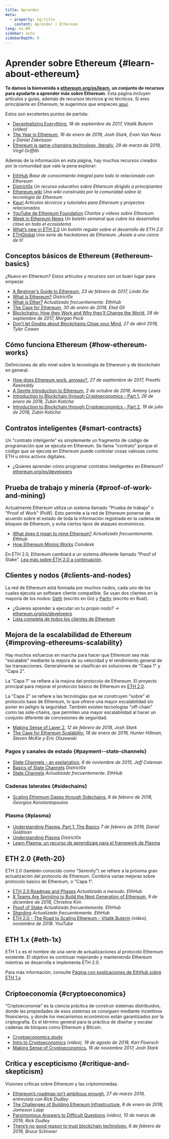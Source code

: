 ```yaml
---
title: Aprender
meta:
  - property: og:title
    content: Aprender | Ethereum
lang: es-EM
sidebar: auto
sidebarDepth: 0
---
```


# Aprender sobre Ethereum {#learn-about-ethereum}

**Te damos la bienvenida a [ethereum.org/es/learn](/es/learn/), un conjunto de recursos para ayudarte a aprender más sobre Ethereum.** Esta página incluyen artículos y guías, además de recursos técnicos **y** no técnicos. Si eres principiante en Ethereum, te sugerimos que empieces [aquí](/es/beginners/).

Estos son excelentes puntos de partida:

- [Decentralizing Everything](https://www.youtube.com/watch?v=WSN5BaCzsbo&feature=youtu.be), *18 de septiembre de 2017, Vitalik Buterin (vídeo)*
- [The Year in Ethereum](https://medium.com/@jjmstark/the-year-in-ethereum-87a17d6f8276), *16 de enero de 2019, Josh Stark, Evan Van Ness y Daniel Zakrisson*
- [Ethereum is game-changing technology, literally](https://medium.com/@virgilgr/ethereum-is-game-changing-technology-literally-d67e01a01cf8), *29 de marzo de 2019, Virgil Griffith*

Además de la información en esta página, hay muchos recursos creados por la comunidad que vale la pena explorar:

- [EthHub](https://docs.ethhub.io) *Base de conocimiento integral para todo lo relacionado con Ethereum*
- [District0x](https://education.district0x.io/general-topics/understanding-ethereum/) *Un recurso educativo sobre Ethereum dirigido a principiantes*
- [Ethereum.wiki](https://ethereum.wiki) *Una wiki construida por la comunidad sobre la tecnología de Ethereum*
- [Kauri](https://kauri.io) *Artículos técnicos y tutoriales para Ethereum y proyectos relacionados*
- [YouTube de Ethereum Foundation](https://www.youtube.com/channel/UCNOfzGXD_C9YMYmnefmPH0g) *Charlas y vídeos sobre Ethereum*
- [Week in Ethereum News](https://weekinethereumnews.com/) *Un boletín semanal que cubre los desarrollos clave en todo el ecosistema*
- [What’s new in ETH 2.0](https://notes.ethereum.org/c/Sk8Zs--CQ) *Un boletín regular sobre el desarrollo de ETH 2.0*
- [ETHGlobal](https://ethglobal.co) *Una serie de hackatones de Ethereum. ¡Asiste a uno cerca de ti!*

## Conceptos básicos de Ethereum {#ethereum-basics}

¿Nuevo en Ethereum? Estos artículos y recursos son un buen lugar para empezar.

- [A Beginner’s Guide to Ethereum](https://blog.coinbase.com/a-beginners-guide-to-ethereum-46dd486ceecf), *23 de febrero de 2017, Linda Xie*
- [What is Ethereum?](https://education.district0x.io/general-topics/understanding-ethereum/what-is-ethereum/) *District0x*
- [What is Ether?](https://docs.ethhub.io/ethereum-basics/what-is-ether/) *Actualizado frecuentemente. EthHub*
- [The Case for Ethereum](http://blog.eladgil.com/2018/01/the-case-for-ethereum.html), *30 de enero de 2018, Elad Gil*
- [Blockchains: How they Work and Why they’ll Change the World](https://spectrum.ieee.org/computing/networks/blockchains-how-they-work-and-why-theyll-change-the-world), *28 de septiembre de 2017, Morgan Peck*
- [Don’t let Doubts about Blockchains Close your Mind](https://www.bloomberg.com/opinion/articles/2018-04-27/blockchains-warrant-skepticism-but-keep-an-open-mind), *27 de abril 2018, Tyler Cowen*

## Cómo funciona Ethereum {#how-ethereum-works}

Definiciones de alto nivel sobre la tecnología de Ethereum y de blockchain en general.

- [How does Ethereum work, anyway?](https://medium.com/@preethikasireddy/how-does-ethereum-work-anyway-22d1df506369), *27 de septiembre de 2017, Preethi Kasireddy*
- [A Gentle Introduction to Ethereum](https://bitsonblocks.net/2016/10/02/gentle-introduction-ethereum/), *2 de octubre de 2016, Antony Lewis*
- [Introduction to Blockchain through Cryptoeconomics - Part 1](https://blockchainatberkeley.blog/introduction-to-blockchain-through-cryptoeconomics-part-1-bitcoin-369f245067f9), *26 de enero de 2018, Zubin Koticha*
- [Introduction to Blockchain through Cryptoeconomics - Part 2](https://medium.com/mechanism-labs/introduction-to-bitcoin-through-cryptoeconomics-part-2-proof-of-work-and-nakamoto-consensus-1252f6a6c012), *19 de julio de 2018, Zubin Koticha*

## Contratos inteligentes {#smart-contracts}

Un "contrato inteligente" es simplemente un fragmento de código de programación que se ejecuta en Ethereum. Se llama "contrato" porque el código que se ejecuta en Ethereum puede controlar cosas valiosas como ETH u otros activos digitales.

- ¿Quieres aprender cómo programar contratos inteligentes en Ethereum? [ethereum.org/es/developers](/es/developers/)

## Prueba de trabajo y minería {#proof-of-work-and-mining}

Actualmente Ethereum utiliza un sistema llamado "Prueba de trabajo" o "Proof of Work" (PoW). Esto permite a la red de Ethereum ponerse de acuerdo sobre el estado de toda la información registrada en la cadena de bloques de Ethereum, y evita ciertos tipos de ataques económicos.

- [What does it mean to mine Ethereum?](https://docs.ethhub.io/using-ethereum/mining/) *Actualizado frecuentemente. Ethhub*
- [How Ethereum Mining Works](https://www.coindesk.com/information/ethereum-mining-works) *Coindesk*

En ETH 2.0, Ethereum cambiará a un sistema diferente llamado “Proof of Stake”. [Lea más sobre ETH 2.0 a continuación](./#eth-2-0).

## Clientes y nodos {#clients-and-nodes}

La red de Ethereum está formada por muchos nodos, cada uno de los cuales ejecuta un software cliente compatible. Se usan dos clientes en la mayoría de los nodos: [Geth](https://geth.ethereum.org/) (escrito en Go) y [Parity](https://www.parity.io/ethereum/) (escrito en Rust).

- ¿Quieres aprender a ejecutar un tu propio nodo? → [ethereum.org/es/developers](/es/developers/#clients-running-your-own-node)
- [Lista completa de todos los clientes de Ethereum](https://github.com/ConsenSys/ethereum-developer-tools-list#ethereum-clients)

## Mejora de la escalabilidad de Ethereum {#improving-ethereums-scalability}

Hay muchos esfuerzos en marcha para hacer que Ethereum sea más "escalable" mediante la mejora de su velocidad y el rendimiento general de las transacciones. Generalmente se clasifican en soluciones de "Capa 1" y "Capa 2".

La "Capa 1" se refiere a la mejora del protocolo de Ethereum. El proyecto principal para mejorar el protocolo básico de Ethereum es [ETH 2.0](./#eth-2-0).

La "Capa 2" se refiere a las tecnologías que se construyen "sobre" el protocolo base de Ethereum, lo que ofrece una mayor escalabilidad sin poner en peligro la seguridad. También existen tecnologías "off-chain" como las side-chains, que permiten una mayor escalabilidad al hacer un conjunto diferente de concesiones de seguridad.

- [Making Sense of Layer 2](https://medium.com/l4-media/making-sense-of-ethereums-layer-2-scaling-solutions-state-channels-plasma-and-truebit-22cb40dcc2f4), *12 de febrero de 2018, Josh Stark*
- [The Case for Ethereum Scalability](https://medium.com/connext/the-case-for-ethereum-scalability-d2a8035f880f), *18 de enero de 2019, Hunter Hillman, Steven McKie y Eric Olszewski*

### Pagos y canales de estado {#payment--state-channels}

- [State Channels - an explanation](https://www.jeffcoleman.ca/state-channels/), *6 de noviembre de 2015, Jeff Coleman*
- [Basics of State Channels](https://education.district0x.io/general-topics/understanding-ethereum/basics-state-channels/) *District0x*
- [State Channels](https://docs.ethhub.io/ethereum-roadmap/layer-2-scaling/state-channels/) *Actualizado frecuentemente. EthHub*

### Cadenas laterales {#sidechains}

- [Scaling Ethereum Dapps through Sidechains](https://medium.com/loom-network/dappchains-scaling-ethereum-dapps-through-sidechains-f99e51fff447), *8 de febrero de 2018, Georgios Konstantopoulos*

### Plasma {#plasma}

- [Understanding Plasma, Part 1: The Basics](https://www.theblockcrypto.com/2019/02/07/understanding-plasma-part-1-the-basics/) *7 de febrero de 2019, Daniel Goldman*
- [Understanding Plasma](https://education.district0x.io/general-topics/understanding-ethereum/understanding-plasma/) *District0x*
- [Learn Plasma: un recurso de aprendizaje para el framework de Plasma](https://www.learnplasma.org/en/)

## ETH 2.0 {#eth-20}

ETH 2.0 (también conocido como "Serenity") se refiere a la próxima gran actualización del protocolo de Ethereum. Combina varias mejoras sobre protocolo básico de Ethereum, o "Capa 1".

- [ETH 2.0 Roadmap and Phases](https://docs.ethhub.io/ethereum-roadmap/ethereum-2.0/eth-2.0-phases/) *Actualizado a menudo. EthHub*
- [8 Teams Are Sprinting to Build the Next Generation of Ethereum](https://www.coindesk.com/next-gen-buidlers-the-8-teams-working-on-ethereum-2-0), *9 de diciembre de 2018, Christine Kim*
- [Proof of Stake](https://docs.ethhub.io/ethereum-roadmap/ethereum-2.0/proof-of-stake/) *Actualizado frecuentemente. EthHub*
- [Sharding](https://docs.ethhub.io/ethereum-roadmap/ethereum-2.0/sharding/) *Actualizado frecuentemente. EthHub*
- [ETH 2.0 - The Road to Scaling Ethereum - Vitalik Buterin](https://youtu.be/kCVpDrlVesA) *(vídeo), noviembre de 2018. YouTube*

## ETH 1.x {#eth-1x}

ETH 1.x es el nombre de una serie de actualizaciones al protocolo Ethereum existente. El objetivo es continuar mejorando y manteniendo Ethereum mientras se desarrolla e implementa ETH 2.0.

Para más información, consulte [Página con explicaciones de EthHub sobre ETH 1.x](https://docs.ethhub.io/ethereum-roadmap/ethereum-1.x/)

## Criptoeconomía {#cryptoeconomics}

"Criptoeconomía" es la ciencia práctica de construir sistemas distribuidos, donde las propiedades de esos sistemas se consiguen mediante incentivos financieros, y donde los mecanismos económicos están garantizados por la criptografía. Es el término general para la práctica de diseñar y escalar cadenas de bloques como Ethereum y Bitcoin.

- [Cryptoeconomics.study](https://cryptoeconomics.study/)
- [Intro to Cryptoeconomics](https://www.youtube.com/watch?v=F0FCI8GxO5I) *(vídeo), 19 de agosto de 2018, Karl Floersch*
- [Making Sense of Cryptoeconomics](https://medium.com/l4-media/making-sense-of-cryptoeconomics-5edea77e4e8d), *16 de noviembre 2017, Josh Stark*

## Crítica y escepticismo {#critique-and-skepticism}

Visiones críticas sobre Ethereum y las criptomonedas.

- [Ethereum’s roadmap isn’t ambitious enough](https://decryptmedia.com/6136/vulcanize-rick-dudley-ethereum-roadmap-makerdao-polkadot), *27 de marzo 2019, entrevista con Rick Dudley*
- [The Challenges of Building Ethereum Infrastructure](https://medium.com/@lopp/the-challenges-of-building-ethereum-infrastructure-87e443e47a4b), *8 de enero de 2018, Jameson Lopp*
- [Parsimonious Answers to Difficult Questions](https://www.youtube.com/watch?v=GOkSg0BuSdw&feature=youtu.be) *(vídeo), 10 de marzo de 2019, Rick Dudley*
- [There’s no good reason to trust blockchain technology](https://www.wired.com/story/theres-no-good-reason-to-trust-blockchain-technology/), *6 de febrero de 2019, Bruce Schneier*